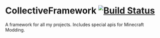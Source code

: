 # CollectiveFramework [![Build Status](https://drone.io/github.com/austinv11/CollectiveFramework/status.png)](https://drone.io/github.com/austinv11/CollectiveFramework/latest)
A framework for all my projects. Includes special apis for Minecraft Modding.
